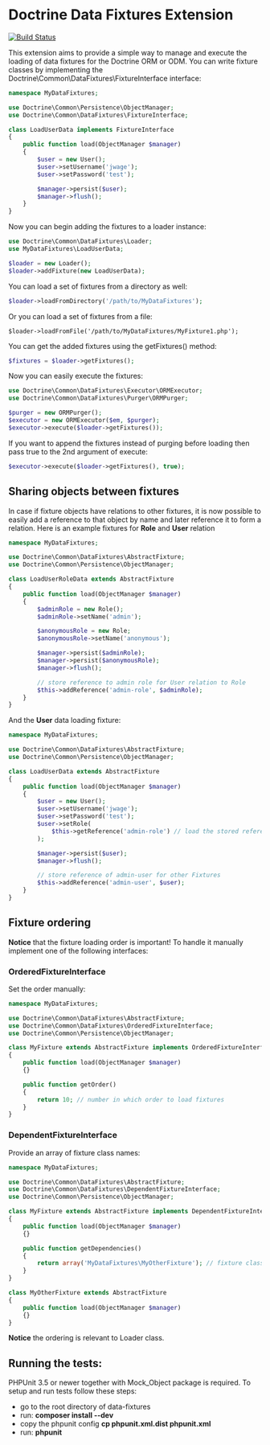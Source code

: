 # Doctrine Data Fixtures Extension

[![Build Status](https://travis-ci.org/doctrine/data-fixtures.png)](https://travis-ci.org/doctrine/data-fixtures)

This extension aims to provide a simple way to manage and execute the loading of data fixtures
for the Doctrine ORM or ODM. You can write fixture classes by implementing the
Doctrine\Common\DataFixtures\FixtureInterface interface:

```php
namespace MyDataFixtures;

use Doctrine\Common\Persistence\ObjectManager;
use Doctrine\Common\DataFixtures\FixtureInterface;

class LoadUserData implements FixtureInterface
{
    public function load(ObjectManager $manager)
    {
        $user = new User();
        $user->setUsername('jwage');
        $user->setPassword('test');

        $manager->persist($user);
        $manager->flush();
    }
}
```

Now you can begin adding the fixtures to a loader instance:

```php
use Doctrine\Common\DataFixtures\Loader;
use MyDataFixtures\LoadUserData;

$loader = new Loader();
$loader->addFixture(new LoadUserData);
```

You can load a set of fixtures from a directory as well:

```php
$loader->loadFromDirectory('/path/to/MyDataFixtures');
```

Or you can load a set of fixtures from a file:

    $loader->loadFromFile('/path/to/MyDataFixtures/MyFixture1.php');

You can get the added fixtures using the getFixtures() method:

```php
$fixtures = $loader->getFixtures();
```

Now you can easily execute the fixtures:

```php
use Doctrine\Common\DataFixtures\Executor\ORMExecutor;
use Doctrine\Common\DataFixtures\Purger\ORMPurger;

$purger = new ORMPurger();
$executor = new ORMExecutor($em, $purger);
$executor->execute($loader->getFixtures());
```

If you want to append the fixtures instead of purging before loading then pass true
to the 2nd argument of execute:

```php
$executor->execute($loader->getFixtures(), true);
```

## Sharing objects between fixtures

In case if fixture objects have relations to other fixtures, it is now possible
to easily add a reference to that object by name and later reference it to form
a relation. Here is an example fixtures for **Role** and **User** relation

```php
namespace MyDataFixtures;

use Doctrine\Common\DataFixtures\AbstractFixture;
use Doctrine\Common\Persistence\ObjectManager;

class LoadUserRoleData extends AbstractFixture
{
    public function load(ObjectManager $manager)
    {
        $adminRole = new Role();
        $adminRole->setName('admin');

        $anonymousRole = new Role;
        $anonymousRole->setName('anonymous');

        $manager->persist($adminRole);
        $manager->persist($anonymousRole);
        $manager->flush();

        // store reference to admin role for User relation to Role
        $this->addReference('admin-role', $adminRole);
    }
}
```

And the **User** data loading fixture:

```php
namespace MyDataFixtures;

use Doctrine\Common\DataFixtures\AbstractFixture;
use Doctrine\Common\Persistence\ObjectManager;

class LoadUserData extends AbstractFixture
{
    public function load(ObjectManager $manager)
    {
        $user = new User();
        $user->setUsername('jwage');
        $user->setPassword('test');
        $user->setRole(
            $this->getReference('admin-role') // load the stored reference
        );

        $manager->persist($user);
        $manager->flush();

        // store reference of admin-user for other Fixtures
        $this->addReference('admin-user', $user);
    }
}
```

## Fixture ordering
**Notice** that the fixture loading order is important! To handle it manually
implement one of the following interfaces:

### OrderedFixtureInterface

Set the order manually:

```php
namespace MyDataFixtures;

use Doctrine\Common\DataFixtures\AbstractFixture;
use Doctrine\Common\DataFixtures\OrderedFixtureInterface;
use Doctrine\Common\Persistence\ObjectManager;

class MyFixture extends AbstractFixture implements OrderedFixtureInterface
{
    public function load(ObjectManager $manager)
    {}

    public function getOrder()
    {
        return 10; // number in which order to load fixtures
    }
}
```

### DependentFixtureInterface

Provide an array of fixture class names:

```php
namespace MyDataFixtures;

use Doctrine\Common\DataFixtures\AbstractFixture;
use Doctrine\Common\DataFixtures\DependentFixtureInterface;
use Doctrine\Common\Persistence\ObjectManager;

class MyFixture extends AbstractFixture implements DependentFixtureInterface
{
    public function load(ObjectManager $manager)
    {}

    public function getDependencies()
    {
        return array('MyDataFixtures\MyOtherFixture'); // fixture classes fixture is dependent on
    }
}

class MyOtherFixture extends AbstractFixture
{
    public function load(ObjectManager $manager)
    {}
}
```

**Notice** the ordering is relevant to Loader class.

## Running the tests:

PHPUnit 3.5 or newer together with Mock_Object package is required.
To setup and run tests follow these steps:

- go to the root directory of data-fixtures
- run: **composer install --dev**
- copy the phpunit config **cp phpunit.xml.dist phpunit.xml**
- run: **phpunit**

